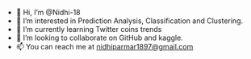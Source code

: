- 👋 Hi, I’m @Nidhi-18
- 👀 I’m interested in Prediction Analysis, Classification and Clustering.
- 🌱 I’m currently learning Twitter coins trends
- 💞️ I’m looking to collaborate on GitHub and kaggle.
- 📫 You can reach me at nidhiparmar1897@gmail.com

